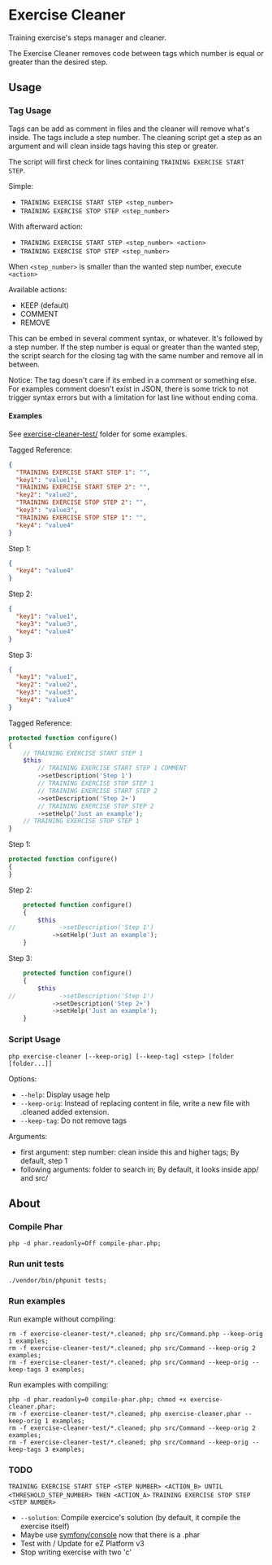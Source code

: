 Exercise Cleaner
================

Training exercise's steps manager and cleaner.

The Exercise Cleaner removes code between tags which number is equal or greater than the desired step.

Usage
-----

### Tag Usage

Tags can be add as comment in files and the cleaner will remove what's inside.
The tags include a step number. The cleaning script get a step as an argument and will clean inside tags having this step or greater.

The script will first check for lines containing `TRAINING EXERCISE START STEP`.

Simple:
- `TRAINING EXERCISE START STEP <step_number>`
- `TRAINING EXERCISE STOP STEP <step_number>`

With afterward action:
- `TRAINING EXERCISE START STEP <step_number> <action>`
- `TRAINING EXERCISE STOP STEP <step_number>`

When `<step_number>` is smaller than the wanted step number, execute `<action>`

Available actions:
* KEEP (default)
* COMMENT
* REMOVE

This can be embed in several comment syntax, or whatever. It's followed by a step number. If the step number is equal or greater than the wanted step, the script search for the closing tag with the same number and remove all in between.

Notice: The tag doesn't care if its embed in a comment or something else. For examples comment doesn't exist in JSON, there is some trick to not trigger syntax errors but with a limitation for last line without ending coma.

#### Examples

See [exercise-cleaner-test/](exercise-cleaner-test) folder for some examples.

Tagged Reference:
```json
{
  "TRAINING EXERCISE START STEP 1": "",
  "key1": "value1",
  "TRAINING EXERCISE START STEP 2": "",
  "key2": "value2",
  "TRAINING EXERCISE STOP STEP 2": "",
  "key3": "value3",
  "TRAINING EXERCISE STOP STEP 1": "",
  "key4": "value4"
}
```

Step 1:
```json
{
  "key4": "value4"
}
```

Step 2:
```json
{
  "key1": "value1",
  "key3": "value3",
  "key4": "value4"
}
```

Step 3:
```json
{
  "key1": "value1",
  "key2": "value2",
  "key3": "value3",
  "key4": "value4"
}
```

Tagged Reference:
```php
protected function configure()
{
    // TRAINING EXERCISE START STEP 1
    $this
        // TRAINING EXERCISE START STEP 1 COMMENT
        ->setDescription('Step 1')
        // TRAINING EXERCISE STOP STEP 1
        // TRAINING EXERCISE START STEP 2
        ->setDescription('Step 2+')
        // TRAINING EXERCISE STOP STEP 2
        ->setHelp('Just an example');
    // TRAINING EXERCISE STOP STEP 1
}
```

Step 1:
```php
protected function configure()
{
}
```

Step 2:
```php
    protected function configure()
    {
        $this
//            ->setDescription('Step 1')
            ->setHelp('Just an example');
    }
```

Step 3:
```php
    protected function configure()
    {
        $this
//            ->setDescription('Step 1')
            ->setDescription('Step 2+')
            ->setHelp('Just an example');
    }
```

### Script Usage

`php exercise-cleaner [--keep-orig] [--keep-tag] <step> [folder [folder...]]`

Options:
* `--help`: Display usage help
* `--keep-orig`: Instead of replacing content in file, write a new file with .cleaned added extension.
* `--keep-tag`: Do not remove tags

Arguments:
* first argument: step number: clean inside this and higher tags; By default, step 1
* following arguments: folder to search in; By default, it looks inside app/ and src/

About
-----

### Compile Phar

`php -d phar.readonly=Off compile-phar.php;`

### Run unit tests
`./vendor/bin/phpunit tests;`

### Run examples
Run example without compiling:
```shell
rm -f exercise-cleaner-test/*.cleaned; php src/Command.php --keep-orig 1 examples;
rm -f exercise-cleaner-test/*.cleaned; php src/Command --keep-orig 2 examples;
rm -f exercise-cleaner-test/*.cleaned; php src/Command --keep-orig --keep-tags 3 examples;
```
Run examples with compiling:
```shell
php -d phar.readonly=0 compile-phar.php; chmod +x exercise-cleaner.phar;
rm -f exercise-cleaner-test/*.cleaned; php exercise-cleaner.phar --keep-orig 1 examples;
rm -f exercise-cleaner-test/*.cleaned; php src/Command --keep-orig 2 examples;
rm -f exercise-cleaner-test/*.cleaned; php src/Command --keep-orig --keep-tags 3 examples;
```

### TODO

`TRAINING EXERCISE START STEP <STEP NUMBER> <ACTION_B> UNTIL <THRESHOLD_STEP_NUMBER> THEN <ACTION_A>`
`TRAINING EXERCISE STOP STEP <STEP NUMBER>`

* `--solution`: Compile exercice's solution (by default, it compile the exercise itself)
* Maybe use [symfony/console](https://packagist.org/packages/symfony/console) now that there is a .phar
* Test with / Update for eZ Platform v3
* Stop writing exercise with two 'c'
